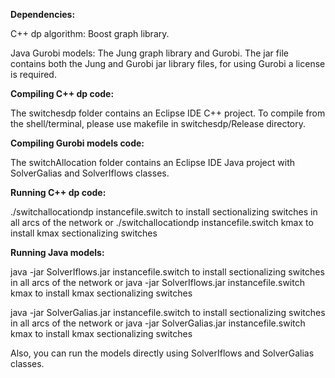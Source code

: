 **Dependencies:**

C++ dp algorithm: Boost graph library.

Java Gurobi models: The Jung graph library and Gurobi. The jar file contains both the Jung and Gurobi jar library files, for using Gurobi a license is required.

**Compiling C++ dp code:**

The switchesdp folder contains an Eclipse IDE C++ project. To compile from the shell/terminal, please use makefile in switchesdp/Release directory.

**Compiling Gurobi models code:**

The switchAllocation folder contains an Eclipse IDE Java project with SolverGalias and SolverIflows classes.

**Running C++ dp code:**

./switchallocationdp instancefile.switch to install sectionalizing switches in all arcs of the network or
./switchallocationdp instancefile.switch kmax to install kmax sectionalizing switches

**Running Java models:**

java -jar SolverIflows.jar instancefile.switch to install sectionalizing switches in all arcs of the network or
java -jar SolverIflows.jar instancefile.switch kmax to install kmax sectionalizing switches

java -jar SolverGalias.jar instancefile.switch to install sectionalizing switches in all arcs of the network or
java -jar SolverGalias.jar instancefile.switch kmax to install kmax sectionalizing switches

Also, you can run the models directly using SolverIflows and SolverGalias classes.


